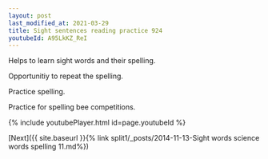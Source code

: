 ```yaml
---
layout: post
last_modified_at: 2021-03-29
title: Sight sentences reading practice 924
youtubeId: A95LkKZ_ReI
---
```

 
 
Helps to learn sight words and their spelling.

Opportunitiy to repeat the spelling. 

Practice spelling. 
 
Practice for spelling bee competitions. 
 
{% include youtubePlayer.html id=page.youtubeId %}
 
 

[Next]({{ site.baseurl }}{% link  split1/_posts/2014-11-13-Sight words science words spelling 11.md%})
 
